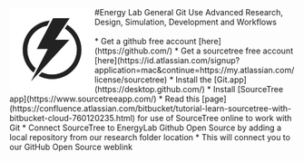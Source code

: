 [//]: # (Topic: Github General Use)
[//]: # (Author: Tyrone Marshall)
[//]: # (Date: 2016.04.03)
[//]: # (Format: markdown)
[//]: # (Version 2016)

<img src="/images/EL_logo.jpg" width="150" align = "left">
#Energy Lab General Git Use
Advanced Research, Design, Simulation, Development and Workflows
<br>
<br>
* Get a github free account [here](https://github.com/)
* Get a sourcetree free account [here](https://id.atlassian.com/signup?application=mac&continue=https://my.atlassian.com/license/sourcetree)
* Install the [Git.app](https://desktop.github.com/)
* Install [SourceTree app](https://www.sourcetreeapp.com/)
* Read this [page](https://confluence.atlassian.com/bitbucket/tutorial-learn-sourcetree-with-bitbucket-cloud-760120235.html) for use of SourceTree online to work with Git 
* Connect SourceTree to EnergyLab Github Open Source by adding a local repository from our research folder location
* This will connect you to our GitHub Open Source weblink
